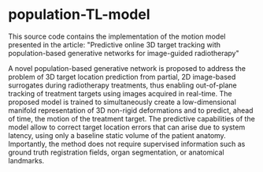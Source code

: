# population-TL-model

This source code contains the implementation of the motion model presented in the article: "Predictive online 3D target tracking with population-based generative networks for image-guided radiotherapy"



A novel population-based generative network is proposed to address the problem of 3D target location prediction from partial, 2D image-based surrogates during radiotherapy treatments, thus enabling out-of-plane tracking of treatment targets using images acquired in real-time. The proposed model is trained to simultaneously create a low-dimensional manifold representation of 3D non-rigid deformations and to predict, ahead of time, the motion of the treatment target. The predictive capabilities of the model allow to correct target location errors that can arise due to system latency, using only a baseline static volume of the patient anatomy. Importantly, the method does not require supervised information such as ground truth registration fields, organ segmentation, or anatomical landmarks. 
